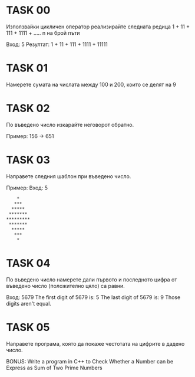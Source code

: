 # TASK 00
Използвайки цикличен оператор реализирайте следната редица 1 + 11 + 111 + 1111 + ..... n на брой пъти

Вход: 5 
Резултат: 1 + 11 + 111 + 1111 + 11111 

# TASK 01
Намерете сумата на числата между 100 и 200, които се делят на 9

# TASK 02
По въведено число изкарайте неговорот обратно.

Пример: 156 -> 651

# TASK 03
Направете следния шаблон при въведено число.

Пример: 
Вход: 5
``` text                                                                  
    *                                                                  
   ***                                                                 
  *****                                                                
 *******                                                               
*********                                                              
 *******                                                               
  *****                                                                
   ***                                                                 
    *   
```

# TASK 04
По въведено число намерете дали първото и последното цифра от въведено число (положително цяло) са равни.

Вход: 5679
The first digit of 5679 is: 5 
The last digit of 5679 is: 9 
Those digits aren't equal.

# TASK 05
Направете програма, която да покаже честотата на цифрите в дадено число.

BONUS:
Write a program in C++ to Check Whether a Number can be Express as Sum of Two Prime Numbers